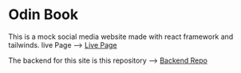 # Odin Book

This is a mock social media website made with react framework and tailwinds. live Page --> [Live Page]()



The backend for this site is this repository --> [Backend Repo](https://github.com/mhickner44/socialMedia)
